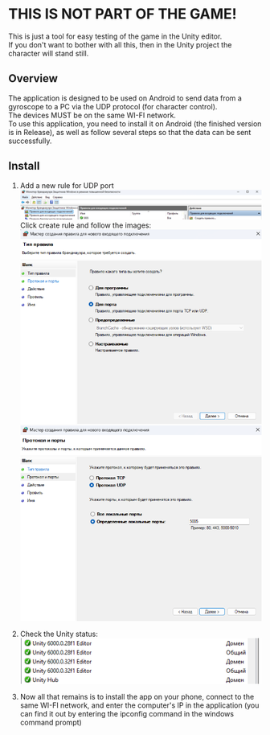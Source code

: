 # THIS IS NOT PART OF THE GAME!
This is just a tool for easy testing of the game in the Unity editor.  
If you don't want to bother with all this, then in the Unity project the character will stand still.

## Overview
The application is designed to be used on Android to send data from a gyroscope to a PC via the UDP protocol (for character control).  
The devices MUST be on the same WI-FI network.  
To use this application, you need to install it on Android (the finished version is in Release), as well as follow several steps so that the data can be sent successfully.

## Install
1. Add a new rule for UDP port
![Firewall rule](./imgs/Rule5005.png)
Click create rule and follow the images:  
![Step 1](./imgs/Step1.png)
![Step 2](./imgs/Step2.png)

2. Check the Unity status:  
![Correct Unity status](./imgs/Unity.png)

3. Now all that remains is to install the app on your phone, connect to the same WI-FI network, and enter the computer's IP in the application (you can find it out by entering the ipconfig command in the windows command prompt)
